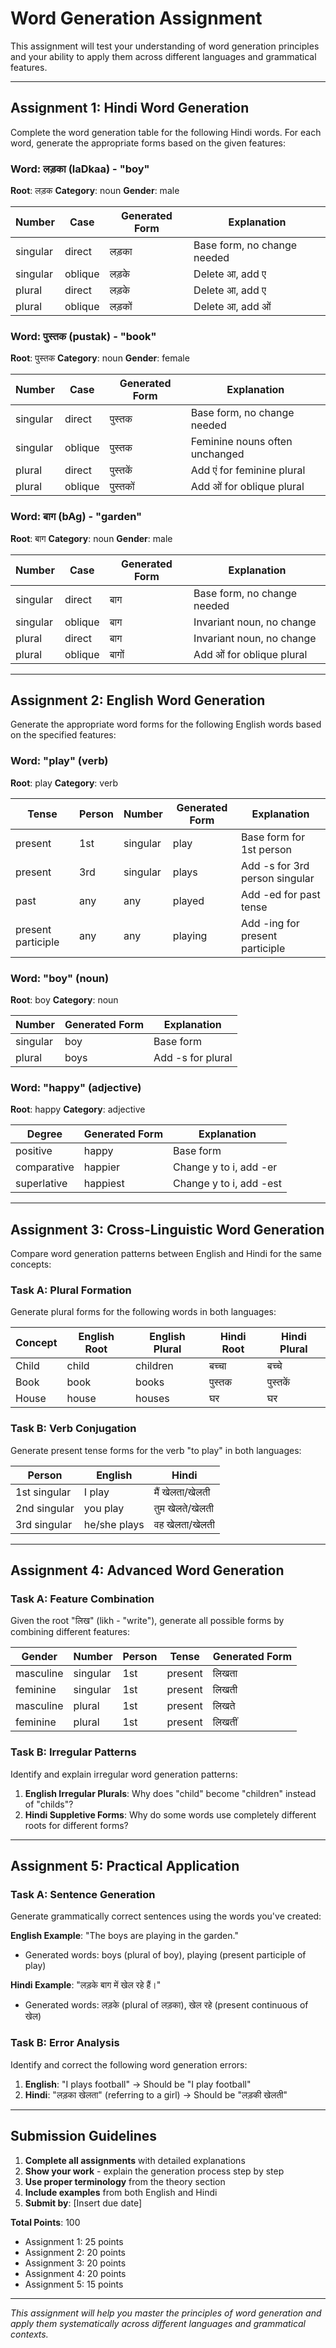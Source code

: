 # Word Generation Assignment

This assignment will test your understanding of word generation principles and your ability to apply them across different languages and grammatical features.

---

## **Assignment 1: Hindi Word Generation**

Complete the word generation table for the following Hindi words. For each word, generate the appropriate forms based on the given features:

### **Word**: लड़का (laDkaa) - "boy"
**Root**: लड़क **Category**: noun **Gender**: male

| Number | Case | Generated Form | Explanation |
|--------|------|----------------|-------------|
| singular | direct | लड़का | Base form, no change needed |
| singular | oblique | लड़के | Delete आ, add ए |
| plural | direct | लड़के | Delete आ, add ए |
| plural | oblique | लड़कों | Delete आ, add ओं |

### **Word**: पुस्तक (pustak) - "book"
**Root**: पुस्तक **Category**: noun **Gender**: female

| Number | Case | Generated Form | Explanation |
|--------|------|----------------|-------------|
| singular | direct | पुस्तक | Base form, no change needed |
| singular | oblique | पुस्तक | Feminine nouns often unchanged |
| plural | direct | पुस्तकें | Add एं for feminine plural |
| plural | oblique | पुस्तकों | Add ओं for oblique plural |

### **Word**: बाग (bAg) - "garden"
**Root**: बाग **Category**: noun **Gender**: male

| Number | Case | Generated Form | Explanation |
|--------|------|----------------|-------------|
| singular | direct | बाग | Base form, no change needed |
| singular | oblique | बाग | Invariant noun, no change |
| plural | direct | बाग | Invariant noun, no change |
| plural | oblique | बागों | Add ओं for oblique plural |

---

## **Assignment 2: English Word Generation**

Generate the appropriate word forms for the following English words based on the specified features:

### **Word**: "play" (verb)
**Root**: play **Category**: verb

| Tense | Person | Number | Generated Form | Explanation |
|-------|--------|--------|----------------|-------------|
| present | 1st | singular | play | Base form for 1st person |
| present | 3rd | singular | plays | Add -s for 3rd person singular |
| past | any | any | played | Add -ed for past tense |
| present participle | any | any | playing | Add -ing for present participle |

### **Word**: "boy" (noun)
**Root**: boy **Category**: noun

| Number | Generated Form | Explanation |
|--------|----------------|-------------|
| singular | boy | Base form |
| plural | boys | Add -s for plural |

### **Word**: "happy" (adjective)
**Root**: happy **Category**: adjective

| Degree | Generated Form | Explanation |
|--------|----------------|-------------|
| positive | happy | Base form |
| comparative | happier | Change y to i, add -er |
| superlative | happiest | Change y to i, add -est |

---

## **Assignment 3: Cross-Linguistic Word Generation**

Compare word generation patterns between English and Hindi for the same concepts:

### **Task A: Plural Formation**
Generate plural forms for the following words in both languages:

| Concept | English Root | English Plural | Hindi Root | Hindi Plural |
|---------|--------------|----------------|------------|--------------|
| Child | child | children | बच्चा | बच्चे |
| Book | book | books | पुस्तक | पुस्तकें |
| House | house | houses | घर | घर |

### **Task B: Verb Conjugation**
Generate present tense forms for the verb "to play" in both languages:

| Person | English | Hindi |
|--------|---------|-------|
| 1st singular | I play | मैं खेलता/खेलती |
| 2nd singular | you play | तुम खेलते/खेलती |
| 3rd singular | he/she plays | वह खेलता/खेलती |

---

## **Assignment 4: Advanced Word Generation**

### **Task A: Feature Combination**
Given the root "लिख" (likh - "write"), generate all possible forms by combining different features:

| Gender | Number | Person | Tense | Generated Form |
|--------|--------|--------|-------|----------------|
| masculine | singular | 1st | present | लिखता |
| feminine | singular | 1st | present | लिखती |
| masculine | plural | 1st | present | लिखते |
| feminine | plural | 1st | present | लिखतीं |

### **Task B: Irregular Patterns**
Identify and explain irregular word generation patterns:

1. **English Irregular Plurals**: Why does "child" become "children" instead of "childs"?
2. **Hindi Suppletive Forms**: Why do some words use completely different roots for different forms?

---

## **Assignment 5: Practical Application**

### **Task A: Sentence Generation**
Generate grammatically correct sentences using the words you've created:

**English Example**: "The boys are playing in the garden."
- Generated words: boys (plural of boy), playing (present participle of play)

**Hindi Example**: "लड़के बाग में खेल रहे हैं।"
- Generated words: लड़के (plural of लड़का), खेल रहे (present continuous of खेल)

### **Task B: Error Analysis**
Identify and correct the following word generation errors:

1. **English**: "I plays football" → Should be "I play football"
2. **Hindi**: "लड़का खेलता" (referring to a girl) → Should be "लड़की खेलती"

---

## **Submission Guidelines**

1. **Complete all assignments** with detailed explanations
2. **Show your work** - explain the generation process step by step
3. **Use proper terminology** from the theory section
4. **Include examples** from both English and Hindi
5. **Submit by**: [Insert due date]

**Total Points**: 100
- Assignment 1: 25 points
- Assignment 2: 20 points  
- Assignment 3: 20 points
- Assignment 4: 20 points
- Assignment 5: 15 points

---

*This assignment will help you master the principles of word generation and apply them systematically across different languages and grammatical contexts.*

